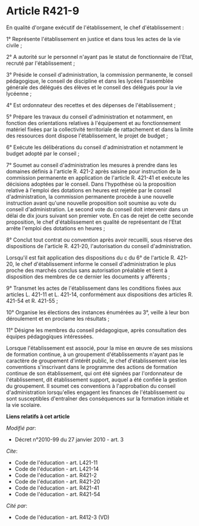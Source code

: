 # Article R421-9

En qualité d'organe exécutif de l'établissement, le chef d'établissement : 

1° Représente l'établissement en justice et dans tous les actes de la vie civile ; 

2° A autorité sur le personnel n'ayant pas le statut de fonctionnaire de l'Etat, recruté par l'établissement ; 

3° Préside le conseil d'administration, la commission permanente, le conseil pédagogique, le conseil de discipline et dans
les lycées l'assemblée générale des délégués des élèves et le conseil des délégués pour la vie lycéenne ; 

4° Est ordonnateur des recettes et des dépenses de l'établissement ; 

5° Prépare les travaux du conseil d'administration et notamment, en fonction des orientations relatives à l'équipement et au
fonctionnement matériel fixées par la collectivité territoriale de rattachement et dans la limite des ressources dont dispose
l'établissement, le projet de budget ; 

6° Exécute les délibérations du conseil d'administration et notamment le budget adopté par le conseil ; 

7° Soumet au conseil d'administration les mesures à prendre dans les domaines définis à l'article R. 421-2 après saisine pour
instruction de la commission permanente en application de l'article R. 421-41 et exécute les décisions adoptées par le
conseil. Dans l'hypothèse où la proposition relative à l'emploi des dotations en heures est rejetée par le conseil
d'administration, la commission permanente procède à une nouvelle instruction avant qu'une nouvelle proposition soit soumise
au vote du conseil d'administration. Le second vote du conseil doit intervenir dans un délai de dix jours suivant son premier
vote. En cas de rejet de cette seconde proposition, le chef d'établissement en qualité de représentant de l'Etat arrête
l'emploi des dotations en heures ; 

8° Conclut tout contrat ou convention après avoir recueilli, sous réserve des dispositions de l'article R. 421-20,
l'autorisation du conseil d'administration. 

Lorsqu'il est fait application des dispositions du c du 6° de l'article R. 421-20, le chef d'établissement informe le conseil
d'administration le plus proche des marchés conclus sans autorisation préalable et tient à disposition des membres de ce
dernier les documents y afférents ; 

9° Transmet les actes de l'établissement dans les conditions fixées aux articles L. 421-11 et L. 421-14, conformément aux
dispositions des articles R. 421-54 et R. 421-55 ; 

10° Organise les élections des instances énumérées au 3°, veille à leur bon déroulement et en proclame les résultats ; 

11° Désigne les membres du conseil pédagogique, après consultation des équipes pédagogiques intéressées. 

Lorsque l'établissement est associé, pour la mise en œuvre de ses missions de formation continue, à un groupement
d'établissements n'ayant pas le caractère de groupement d'intérêt public, le chef d'établissement vise les conventions
s'inscrivant dans le programme des actions de formation continue de son établissement, qui ont été signées par l'ordonnateur
de l'établissement, dit établissement support, auquel a été confiée la gestion du groupement. Il soumet ces conventions à
l'approbation du conseil d'administration lorsqu'elles engagent les finances de l'établissement ou sont susceptibles
d'entraîner des conséquences sur la formation initiale et la vie scolaire.

**Liens relatifs à cet article**

_Modifié par_:

  - Décret n°2010-99 du 27 janvier 2010 - art. 3

_Cite_:

  - Code de l'éducation - art. L421-11
  - Code de l'éducation - art. L421-14
  - Code de l'éducation - art. R421-2
  - Code de l'éducation - art. R421-20
  - Code de l'éducation - art. R421-41
  - Code de l'éducation - art. R421-54

_Cité par_:

  - Code de l'éducation - art. R412-3 (VD)
